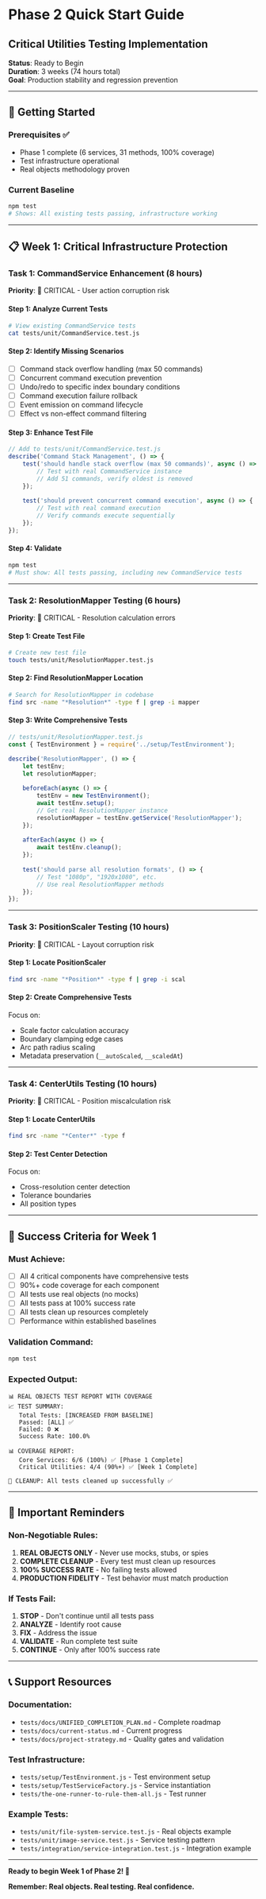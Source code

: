 # Phase 2 Quick Start Guide
## Critical Utilities Testing Implementation

**Status**: Ready to Begin  
**Duration**: 3 weeks (74 hours total)  
**Goal**: Production stability and regression prevention

---

## 🚀 Getting Started

### Prerequisites ✅
- Phase 1 complete (6 services, 31 methods, 100% coverage)
- Test infrastructure operational
- Real objects methodology proven

### Current Baseline
```bash
npm test
# Shows: All existing tests passing, infrastructure working
```

---

## 📋 Week 1: Critical Infrastructure Protection

### Task 1: CommandService Enhancement (8 hours)
**Priority**: 🔴 CRITICAL - User action corruption risk

#### Step 1: Analyze Current Tests
```bash
# View existing CommandService tests
cat tests/unit/CommandService.test.js
```

#### Step 2: Identify Missing Scenarios
- [ ] Command stack overflow handling (max 50 commands)
- [ ] Concurrent command execution prevention
- [ ] Undo/redo to specific index boundary conditions
- [ ] Command execution failure rollback
- [ ] Event emission on command lifecycle
- [ ] Effect vs non-effect command filtering

#### Step 3: Enhance Test File
```javascript
// Add to tests/unit/CommandService.test.js
describe('Command Stack Management', () => {
    test('should handle stack overflow (max 50 commands)', async () => {
        // Test with real CommandService instance
        // Add 51 commands, verify oldest is removed
    });
    
    test('should prevent concurrent command execution', async () => {
        // Test with real command execution
        // Verify commands execute sequentially
    });
});
```

#### Step 4: Validate
```bash
npm test
# Must show: All tests passing, including new CommandService tests
```

---

### Task 2: ResolutionMapper Testing (6 hours)
**Priority**: 🔴 CRITICAL - Resolution calculation errors

#### Step 1: Create Test File
```bash
# Create new test file
touch tests/unit/ResolutionMapper.test.js
```

#### Step 2: Find ResolutionMapper Location
```bash
# Search for ResolutionMapper in codebase
find src -name "*Resolution*" -type f | grep -i mapper
```

#### Step 3: Write Comprehensive Tests
```javascript
// tests/unit/ResolutionMapper.test.js
const { TestEnvironment } = require('../setup/TestEnvironment');

describe('ResolutionMapper', () => {
    let testEnv;
    let resolutionMapper;
    
    beforeEach(async () => {
        testEnv = new TestEnvironment();
        await testEnv.setup();
        // Get real ResolutionMapper instance
        resolutionMapper = testEnv.getService('ResolutionMapper');
    });
    
    afterEach(async () => {
        await testEnv.cleanup();
    });
    
    test('should parse all resolution formats', () => {
        // Test "1080p", "1920x1080", etc.
        // Use real ResolutionMapper methods
    });
});
```

---

### Task 3: PositionScaler Testing (10 hours)
**Priority**: 🔴 CRITICAL - Layout corruption risk

#### Step 1: Locate PositionScaler
```bash
find src -name "*Position*" -type f | grep -i scal
```

#### Step 2: Create Comprehensive Tests
Focus on:
- Scale factor calculation accuracy
- Boundary clamping edge cases
- Arc path radius scaling
- Metadata preservation (`__autoScaled`, `__scaledAt`)

---

### Task 4: CenterUtils Testing (10 hours)
**Priority**: 🔴 CRITICAL - Position miscalculation risk

#### Step 1: Locate CenterUtils
```bash
find src -name "*Center*" -type f
```

#### Step 2: Test Center Detection
Focus on:
- Cross-resolution center detection
- Tolerance boundaries
- All position types

---

## 🎯 Success Criteria for Week 1

### Must Achieve:
- [ ] All 4 critical components have comprehensive tests
- [ ] 90%+ code coverage for each component
- [ ] All tests use real objects (no mocks)
- [ ] All tests pass at 100% success rate
- [ ] All tests clean up resources completely
- [ ] Performance within established baselines

### Validation Command:
```bash
npm test
```

### Expected Output:
```
📊 REAL OBJECTS TEST REPORT WITH COVERAGE
📈 TEST SUMMARY:
   Total Tests: [INCREASED FROM BASELINE]
   Passed: [ALL] ✅
   Failed: 0 ❌
   Success Rate: 100.0%

📊 COVERAGE REPORT:
   Core Services: 6/6 (100%) ✅ [Phase 1 Complete]
   Critical Utilities: 4/4 (90%+) ✅ [Week 1 Complete]

🧹 CLEANUP: All tests cleaned up successfully ✅
```

---

## 🚨 Important Reminders

### Non-Negotiable Rules:
1. **REAL OBJECTS ONLY** - Never use mocks, stubs, or spies
2. **COMPLETE CLEANUP** - Every test must clean up resources
3. **100% SUCCESS RATE** - No failing tests allowed
4. **PRODUCTION FIDELITY** - Test behavior must match production

### If Tests Fail:
1. **STOP** - Don't continue until all tests pass
2. **ANALYZE** - Identify root cause
3. **FIX** - Address the issue
4. **VALIDATE** - Run complete test suite
5. **CONTINUE** - Only after 100% success rate

---

## 📞 Support Resources

### Documentation:
- `tests/docs/UNIFIED_COMPLETION_PLAN.md` - Complete roadmap
- `tests/docs/current-status.md` - Current progress
- `tests/docs/project-strategy.md` - Quality gates and validation

### Test Infrastructure:
- `tests/setup/TestEnvironment.js` - Test environment setup
- `tests/setup/TestServiceFactory.js` - Service instantiation
- `tests/the-one-runner-to-rule-them-all.js` - Test runner

### Example Tests:
- `tests/unit/file-system-service.test.js` - Real objects example
- `tests/unit/image-service.test.js` - Service testing pattern
- `tests/integration/service-integration.test.js` - Integration example

---

**Ready to begin Week 1 of Phase 2! 🚀**

**Remember: Real objects. Real testing. Real confidence.**